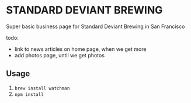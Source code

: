 # STANDARD DEVIANT BREWING

Super basic business page for Standard Deviant Brewing in San Francisco

todo:
- link to news articles on home page, when we get more
- add photos page, until we get photos

## Usage
1. `brew install watchman`
2. `npm install`
